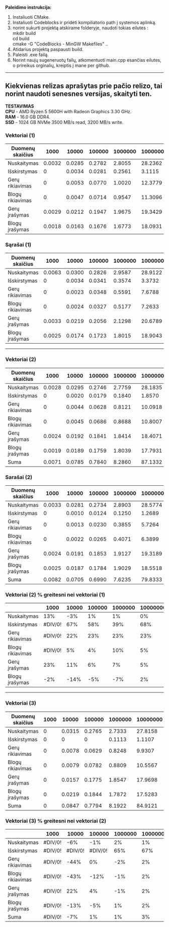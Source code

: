 **Paleidimo instrukcija:**<br>
1. Instaliuoti CMake. <br>
2. Instaliuoti Codeblocks ir pridėti kompiliatorio path į systemos aplinką. <br>
3. norint sukurti projektą atskirame folderyje, naudoti tokias eilutes : <br>
mkdir build <br>
cd build <br>
cmake -G "CodeBlocks - MinGW Makefiles" .. <br>
4. Atidarius projektą paspausti build. <br>
5. Paleisti .exe failą. <br>
6. Norint naujų sugeneruotų failų, atkomentuoti main.cpp esančias eilutes, o prireikus orginalių, kreiptis į mane per github. <br>
---
Kiekvienas relizas aprašytas prie pačio relizo, tai norint naudoti senesnes versijas, skaityti ten. <br>
---
**TESTAVIMAS** <br>
**CPU** - AMD Ryzen 5 5600H with Radeon Graphics 3.30 GHz. <br>
**RAM** - 16.0 GB DDR4.<br>
**SSD** - 1024 GB NVMe 3500 MB/s read, 3200 MB/s write. <br>

### Vektoriai (1)
| Duomenų skaičius |   1000 |  10000 | 100000 | 1000000 | 10000000 |
| ---------------- | ------ | ------ | ------- | -------- | --------- |
| Nuskaitymas      | 0.0032 | 0.0285 | 0.2782  | 2.8055   | 28.2362   |
| Išskirstymas     |   0    | 0.0034 | 0.0281  | 0.2561   |  3.1115   |
| Gerų rikiavimas  |   0    | 0.0053 | 0.0770  | 1.0020   | 12.3779   |
| Blogų rikiavimas |   0    | 0.0047 | 0.0714  | 0.9547   | 11.3096   |
| Gerų įrašymas    | 0.0029 | 0.0212 | 0.1947  | 1.9675   | 19.3429   |
| Blogų įrašymas   | 0.0018 | 0.0163 | 0.1676  | 1.6773   | 18.0931   |

### Sąrašai (1)
| Duomenų skaičius |   1000 |  10000 | 100000 | 1000000 | 10000000 |
| ---------------- | ------ | ------ | ------- | -------- | --------- |
| Nuskaitymas      | 0.0063 | 0.0300 | 0.2826  | 2.9587   | 28.9122   |
| Išskirstymas     |   0    | 0.0034 | 0.0341  | 0.3574   |  3.3732   |
| Gerų rikiavimas  |   0    | 0.0023 | 0.0348  | 0.5591   |  7.6788   |
| Blogų rikiavimas |   0    | 0.0024 | 0.0327  | 0.5177   |  7.2633   |
| Gerų įrašymas    | 0.0033 | 0.0219 | 0.2056  | 2.1298   | 20.6789   |
| Blogų įrašymas   | 0.0025 | 0.0174 | 0.1723  | 1.8015   | 18.9043   |
---
### Vektoriai (2)
| Duomenų skaičius |   1000 |  10000 | 100000 | 1000000 | 10000000 |
| ---------------- | ------ | ------ | ------- | -------- | --------- |
| Nuskaitymas      | 0.0028 | 0.0295 | 0.2746  | 2.7759   | 28.1835   |
| Išskirstymas     |   0    | 0.0020 | 0.0179  | 0.1840   |  1.8570   |
| Gerų rikiavimas  |   0    | 0.0044 | 0.0628  | 0.8121   | 10.0918   |
| Blogų rikiavimas |   0    | 0.0045 | 0.0686  | 0.8688   | 10.8007   |
| Gerų įrašymas    | 0.0024 | 0.0192 | 0.1841  | 1.8414   | 18.4071   |
| Blogų įrašymas   | 0.0019 | 0.0189 | 0.1759  | 1.8039   | 17.7931   |
| Suma             | 0.0071 | 0.0785 | 0.7840  | 8.2860   | 87.1332   |

### Sarašai (2)
| Duomenų skaičius |   1000 |  10000 | 100000 | 1000000 | 10000000 |
| ---------------- | ------ | ------ | ------- | -------- | --------- |
| Nuskaitymas      | 0.0033 | 0.0281 | 0.2734  | 2.8903   | 28.5774   |
| Išskirstymas     |   0    | 0.0010 | 0.0124  | 0.1250   |  1.2689   |
| Gerų rikiavimas  |   0    | 0.0013 | 0.0230  | 0.3855   |  5.7264   |
| Blogų rikiavimas |   0    | 0.0022 | 0.0265  | 0.4071   |  6.3899   |
| Gerų įrašymas    | 0.0024 | 0.0191 | 0.1853  | 1.9127   | 19.3189   |
| Blogų įrašymas   | 0.0025 | 0.0187 | 0.1784  | 1.9029   | 18.5518   |
| Suma             | 0.0082 | 0.0705 | 0.6990  | 7.6235   | 79.8333   |

### Vektoriai (2) % greitesni nei vektoriai (1)
|                 | 1000  | 10000 | 100000 | 1000000 | 10000000 |
| --------------- | ----- | ------| ------- | -------- | --------- |
| Nuskaitymas     | 13%   | -3%   | 1%      | 1%       | 0%        |
| Išskirstymas    | #DIV/0!| 67%   | 58%     | 39%      | 68%       |
| Gerų rikiavimas | #DIV/0!| 22%   | 23%     | 23%      | 23%       |
| Blogų rikiavimas| #DIV/0!| 5%    | 4%      | 10%      | 5%        |
| Gerų įrašymas   | 23%   | 11%   | 6%      | 7%       | 5%        |
| Blogų įrašymas  | -2%   | -14%  | -5%     | -7%      | 2%        |
---
### Vektoriai (3)
| Duomenų skaičius |   1000 |  10000 | 100000 | 1000000 | 10000000 |
| ---------------- | ------ | ------ | ------- | -------- | --------- |
| Nuskaitymas      |   0    | 0.0315 | 0.2765  | 2.7333   | 27.8158   |
| Išskirstymas     |   0    |   0    |   0    | 0.1113   |  1.1107   |
| Gerų rikiavimas  |   0    | 0.0078 | 0.0629  | 0.8248   |  9.9307   |
| Blogų rikiavimas |   0    | 0.0079 | 0.0782  | 0.8809   | 10.5567   |
| Gerų įrašymas    |   0    | 0.0157 | 0.1775  | 1.8547   | 17.9698   |
| Blogų įrašymas   |   0    | 0.0219 | 0.1844  | 1.7872   | 17.5283   |
| Suma             |   0    | 0.0847 | 0.7794  | 8.1922   | 84.9121   |

### Vektoriai (3) % greitesni nei vektoriai (2)
|                 |  1000 | 10000 | 100000 | 1000000 | 10000000 |
| --------------- | ----- | ----- | ------ | ------- | -------- |
| Nuskaitymas     | #DIV/0!|  -6%  |   -1%  |    2%   |    1%    |
| Išskirstymas    | #DIV/0!| #DIV/0!| #DIV/0!|   65%   |   67%    |
| Gerų rikiavimas | #DIV/0!| -44%  |    0%  |   -2%   |    2%    |
| Blogų rikiavimas| #DIV/0!| -43%  |  -12%  |   -1%   |    2%    |
| Gerų įrašymas   | #DIV/0!|  22%  |    4%  |   -1%   |    2%    |
| Blogų įrašymas  | #DIV/0!| -13%  |   -5%  |    1%   |    2%    |
| Suma            | #DIV/0!|  -7%  |    1%  |    1%   |    3%    |
